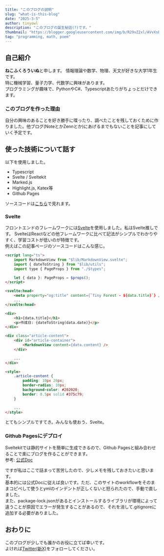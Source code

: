 ```yaml
---
title: "このブログの説明"
slug: "what-is-this-blog"
date: "2025-3-5"
author: tinyowl
description: "このブログの誕生秘話(?)です。"
thumbnail: "https://blogger.googleusercontent.com/img/b/R29vZ2xl/AVvXsEgv6HbVj84Ii-iHFz3DWjFdZ6VSDFiopTyx6HcjKKbg62xoJCWjO1g_3EIHl7MLzExMe0si90liMXu0jbSJiUJOJdLGYO7R-bqqKeXFO7ofD4RFpFbtnq29Tvj0aFWis-pMaw662DX36WF4m_c9lLYF-u76DBMHqMN3MYLRyp4AEHaO3JPu59CWVu4V62Nr/s400/kodai_magdeburg_unicorn_kaseki.png"
tag: "programming, math, poem"
---
```

## 自己紹介
**ねこふくろういぬ**と申します。
情報理論や数学、物理、天文が好きな大学1年生です。   
特に機械学習、量子力学、代数学に興味があります。   
プログラミングが趣味で、PythonやC#、Typescriptあたりがちょっとだけできます。
### このブログを作った理由
自分の興味のあることを好き勝手に喋ったり、調べたことを残しておくために作りました。他ブログ(NoteとかZennとか)にあげるまでもないことを記事にしていく予定です。
## 使った技術について話す
以下を使用しました。
- Typescript
- Svelte / Sveltekit
- Marked.js
- Highlight.js, Katex等
- Github Pages  

ソースコードは[こちら](https://github.com/TinyOwl49/tinyblog)で見れます。
### Svelte
フロントエンドのフレームワークには[Svelte](https://svelte.jp/)を使用しました。私はSvelte推しです。
SvelteはReactなどの他フレームワークに比べて記法がシンプルでわかりやすく、学習コストが低いのが特徴です。  
例えばこの記事ページのソースコードはこんな感じ。
```html
<script lang="ts">
	import MarkdownView from "$lib/MarkdownView.svelte";
	import { dateToString } from "$lib/utils";
	import type { PageProps } from "./$types";

	let { data }: PageProps = $props();
</script>

<svelte:head>
	<meta property="og:title" content={`Tiny Forest - ${data.title}`} />
	...
</svelte:head>

<div>
	<h1>{data.title}</h1>
	<p>作成日: {dateToString(data.date)}</p>
</div>

<div class="article-content">
	<div id="article-container">
		<MarkdownView content={data.content} />
	</div>

	...
</div>

<style>
	.article-content {
		padding: 10px 20px;
		border-radius: 10px;
		background-color: #202020;
		border: 0.5px solid #375c79;
	}

	...
</style>
```
とてもシンプルですてき。みんなも使おう、Svelte。

### Github Pagesにデプロイ
Sveltekitでは静的サイトを簡単に生成できるので、Github Pagesと組み合わせることで楽にブログを作ることができます。  
参考: [公式Doc](https://svelte.jp/docs/kit/adapter-static)
  
ですが私はここで詰まって苦労したので、少しメモを残しておきたいと思います。  
基本的には公式Docに従えば良いです。ただ、このサイトのworkflowをそのままコピペして使うとymlのインデントが正しくないと怒られたので、手動で直しました。   
また、package-lock.jsonがあるとインストールするライブラリが環境によって違うことが原因でエラーが発生することがあるので、それを消して.gitignoreに追加する必要がありました。   

## おわりに
このブログが少しでも誰かのお役に立てば幸いです。  
よければ[Twitter(新X)](https://x.com/kasumi_fukurou)をフォローしてください。

